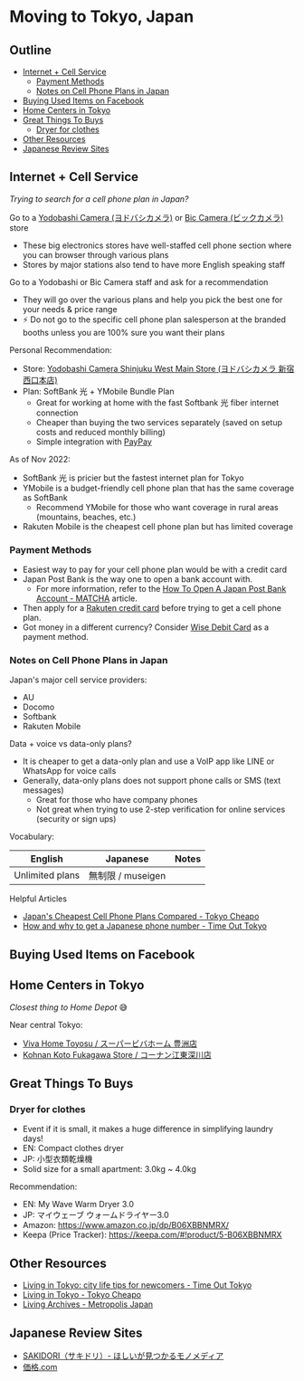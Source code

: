 # Moving to Tokyo, Japan


## Outline <!-- omit in toc -->

* [Internet + Cell Service](#internet--cell-service)
  * [Payment Methods](#payment-methods)
  * [Notes on Cell Phone Plans in Japan](#notes-on-cell-phone-plans-in-japan)
* [Buying Used Items on Facebook](#buying-used-items-on-facebook)
* [Home Centers in Tokyo](#home-centers-in-tokyo)
* [Great Things To Buys](#great-things-to-buys)
  * [Dryer for clothes](#dryer-for-clothes)
* [Other Resources](#other-resources)
* [Japanese Review Sites](#japanese-review-sites)


## Internet + Cell Service

_Trying to search for a cell phone plan in Japan?_

Go to a [Yodobashi Camera (ヨドバシカメラ)](https://www.google.com/maps/search/%E3%83%A8%E3%83%89%E3%83%90%E3%82%B7%E3%82%AB%E3%83%A1%E3%83%A9/) or [Bic Camera (ビックカメラ)](https://www.google.com/maps/search/%EF%BE%8B%EF%BE%9E%EF%BD%AF%EF%BD%B8%EF%BD%B6%EF%BE%92%EF%BE%97/) store
* These big electronics stores have well-staffed cell phone section where you can browser through various plans
* Stores by major stations also tend to have more English speaking staff

Go to a Yodobashi or Bic Camera staff and ask for a recommendation
* They will go over the various plans and help you pick the best one for your needs & price range
* ⚡ Do not go to the specific cell phone plan salesperson at the branded booths unless you are 100% sure you want their plans

Personal Recommendation:
* Store: [Yodobashi Camera Shinjuku West Main Store (ヨドバシカメラ 新宿西口本店)](https://goo.gl/maps/A6AnJRYfraKQURZk6)
* Plan: SoftBank 光 + YMobile Bundle Plan
  * Great for working at home with the fast Softbank 光 fiber internet connection
  * Cheaper than buying the two services separately (saved on setup costs and reduced monthly billing)
  * Simple integration with [PayPay](https://blog.paypay.ne.jp/en/english-language-on-paypay/)

As of Nov 2022:
* SoftBank 光 is pricier but the fastest internet plan for Tokyo
* YMobile is a budget-friendly cell phone plan that has the same coverage as SoftBank
  * Recommend YMobile for those who want coverage in rural areas (mountains, beaches, etc.)
* Rakuten Mobile is the cheapest cell phone plan but has limited coverage


### Payment Methods

* Easiest way to pay for your cell phone plan would be with a credit card
* Japan Post Bank is the way one to open a bank account with.
  * For more information, refer to the [How To Open A Japan Post Bank Account - MATCHA](https://matcha-jp.com/en/4496) article.
* Then apply for a [Rakuten credit card](https://www.rakuten-card.co.jp/) before trying to get a cell phone plan.
* Got money in a different currency? Consider [Wise Debit Card](https://transferwise.prf.hn/l/6Z8d5Y5) as a payment method.


### Notes on Cell Phone Plans in Japan

Japan's major cell service providers:
* AU
* Docomo
* Softbank
* Rakuten Mobile

Data + voice vs data-only plans?
* It is cheaper to get a data-only plan and use a VoIP app like LINE or WhatsApp for voice calls
* Generally, data-only plans does not support phone calls or SMS (text messages)
  * Great for those who have company phones
  * Not great when trying to use 2-step verification for online services (security or sign ups)


Vocabulary:

| English         | Japanese          | Notes |
| --------------- | ----------------- | ----- |
| Unlimited plans | 無制限 / museigen |

Helpful Articles
* [Japan's Cheapest Cell Phone Plans Compared - Tokyo Cheapo](https://tokyocheapo.com/business/japan-sim-card-options-data-voice/)
* [How and why to get a Japanese phone number - Time Out Tokyo](https://www.timeout.com/tokyo/things-to-do/how-and-why-to-get-a-japanese-phone-number?package_page=112292)


## Buying Used Items on Facebook


## Home Centers in Tokyo

_Closest thing to Home Depot_ 😅

Near central Tokyo:
* [Viva Home Toyosu / スーパービバホーム 豊洲店](https://goo.gl/maps/joP3skD6cFqW3RG99)
* [Kohnan Koto Fukagawa Store / コーナン江東深川店](https://goo.gl/maps/c5gas35kiGSvoWMe9)


## Great Things To Buys


### Dryer for clothes

* Event if it is small, it makes a huge difference in simplifying laundry days!
* EN: Compact clothes dryer
* JP: 小型衣類乾燥機
* Solid size for a small apartment: 3.0kg ~ 4.0kg

Recommendation:
* EN: My Wave Warm Dryer 3.0
* JP: マイウェーブ ウォームドライヤー3.0
* Amazon: <https://www.amazon.co.jp/dp/B06XBBNMRX/>
* Keepa (Price Tracker): <https://keepa.com/#!product/5-B06XBBNMRX>


## Other Resources

* [Living in Tokyo: city life tips for newcomers - Time Out Tokyo](https://www.timeout.com/tokyo/city-life/your-guide-to-living-in-tokyo)
* [Living in Tokyo - Tokyo Cheapo](https://tokyocheapo.com/living/)
* [Living Archives - Metropolis Japan](https://metropolisjapan.com/living/)


## Japanese Review Sites

* [SAKIDORI（サキドリ）- ほしいが見つかるモノメディア](https://sakidori.co/)
* [価格.com](https://kakaku.com/)
